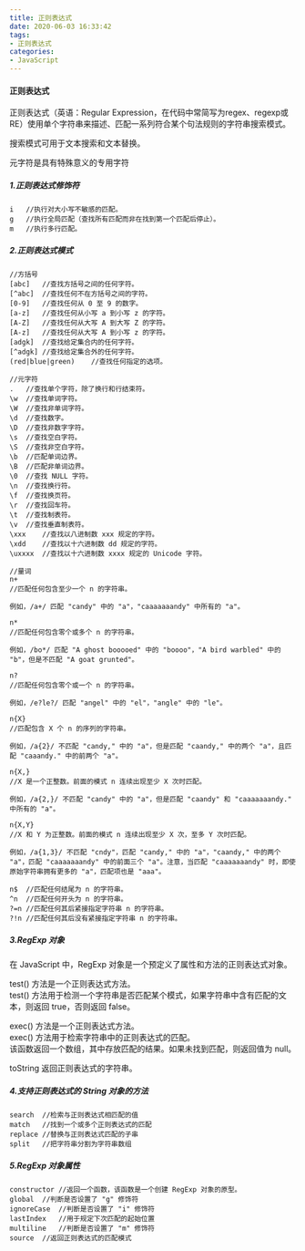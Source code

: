 ```yaml
---
title: 正则表达式
date: 2020-06-03 16:33:42
tags:
- 正则表达式
categories:
- JavaScript
---
```

#### 正则表达式
正则表达式（英语：Regular Expression，在代码中常简写为regex、regexp或RE）使用单个字符串来描述、匹配一系列符合某个句法规则的字符串搜索模式。
<!--more-->
搜索模式可用于文本搜索和文本替换。

元字符是具有特殊意义的专用字符

##### 1.正则表达式修饰符  
```
i	//执行对大小写不敏感的匹配。
g	//执行全局匹配（查找所有匹配而非在找到第一个匹配后停止）。
m	//执行多行匹配。
```
##### 2.正则表达式模式  
```
//方括号
[abc]	//查找方括号之间的任何字符。
[^abc]	//查找任何不在方括号之间的字符。
[0-9]	//查找任何从 0 至 9 的数字。
[a-z]	//查找任何从小写 a 到小写 z 的字符。
[A-Z]	//查找任何从大写 A 到大写 Z 的字符。
[A-z]	//查找任何从大写 A 到小写 z 的字符。
[adgk]	//查找给定集合内的任何字符。
[^adgk]	//查找给定集合外的任何字符。
(red|blue|green)	//查找任何指定的选项。

//元字符
.	//查找单个字符，除了换行和行结束符。
\w	//查找单词字符。
\W	//查找非单词字符。
\d	//查找数字。
\D	//查找非数字字符。
\s	//查找空白字符。
\S	//查找非空白字符。
\b	//匹配单词边界。
\B	//匹配非单词边界。
\0	//查找 NULL 字符。
\n	//查找换行符。
\f	//查找换页符。
\r	//查找回车符。
\t	//查找制表符。
\v	//查找垂直制表符。
\xxx	//查找以八进制数 xxx 规定的字符。
\xdd	//查找以十六进制数 dd 规定的字符。
\uxxxx	//查找以十六进制数 xxxx 规定的 Unicode 字符。

//量词
n+	
//匹配任何包含至少一个 n 的字符串。

例如，/a+/ 匹配 "candy" 中的 "a"，"caaaaaaandy" 中所有的 "a"。

n*	
//匹配任何包含零个或多个 n 的字符串。

例如，/bo*/ 匹配 "A ghost booooed" 中的 "boooo"，"A bird warbled" 中的 "b"，但是不匹配 "A goat grunted"。

n?	
//匹配任何包含零个或一个 n 的字符串。

例如，/e?le?/ 匹配 "angel" 中的 "el"，"angle" 中的 "le"。

n{X}	
//匹配包含 X 个 n 的序列的字符串。

例如，/a{2}/ 不匹配 "candy," 中的 "a"，但是匹配 "caandy," 中的两个 "a"，且匹配 "caaandy." 中的前两个 "a"。

n{X,}	
//X 是一个正整数。前面的模式 n 连续出现至少 X 次时匹配。

例如，/a{2,}/ 不匹配 "candy" 中的 "a"，但是匹配 "caandy" 和 "caaaaaaandy." 中所有的 "a"。

n{X,Y}	
//X 和 Y 为正整数。前面的模式 n 连续出现至少 X 次，至多 Y 次时匹配。

例如，/a{1,3}/ 不匹配 "cndy"，匹配 "candy," 中的 "a"，"caandy," 中的两个 "a"，匹配 "caaaaaaandy" 中的前面三个 "a"。注意，当匹配 "caaaaaaandy" 时，即使原始字符串拥有更多的 "a"，匹配项也是 "aaa"。

n$	//匹配任何结尾为 n 的字符串。
^n	//匹配任何开头为 n 的字符串。
?=n	//匹配任何其后紧接指定字符串 n 的字符串。
?!n	//匹配任何其后没有紧接指定字符串 n 的字符串。
```
##### 3.RegExp 对象  
在 JavaScript 中，RegExp 对象是一个预定义了属性和方法的正则表达式对象。

test() 方法是一个正则表达式方法。  
test() 方法用于检测一个字符串是否匹配某个模式，如果字符串中含有匹配的文本，则返回 true，否则返回 false。

exec() 方法是一个正则表达式方法。  
exec() 方法用于检索字符串中的正则表达式的匹配。  
该函数返回一个数组，其中存放匹配的结果。如果未找到匹配，则返回值为 null。


toString	返回正则表达式的字符串。

##### 4.支持正则表达式的 String 对象的方法
```
search	//检索与正则表达式相匹配的值
match	//找到一个或多个正则表达式的匹配
replace	//替换与正则表达式匹配的子串
split	//把字符串分割为字符串数组
```
##### 5.RegExp 对象属性
```
constructor	//返回一个函数，该函数是一个创建 RegExp 对象的原型。
global	//判断是否设置了 "g" 修饰符
ignoreCase	//判断是否设置了 "i" 修饰符
lastIndex	//用于规定下次匹配的起始位置
multiline	//判断是否设置了 "m" 修饰符
source	//返回正则表达式的匹配模式
```
